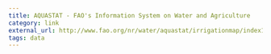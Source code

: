 ```yaml
---
title: AQUASTAT - FAO's Information System on Water and Agriculture
category: link
external_url: http://www.fao.org/nr/water/aquastat/irrigationmap/index10.stm
tags: data
---
```

